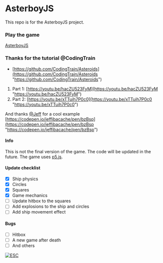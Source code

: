 # AsterboyJS

This repo is for the AsterboyJS project.

### Play the game
[AsterboyJS](https://volchonok.xyz/AsterboyJS/ "AsterboyJS")

### Thanks for the tutorial @CodingTrain
- [https://github.com/CodingTrain/Asteroids](https://github.com/CodingTrain/Asteroids "https://github.com/CodingTrain/Asteroids")
1. Part 1: [https://youtu.be/hacZU523FyM](https://youtu.be/hacZU523FyM "https://youtu.be/hacZU523FyM")
2. Part 2: [https://youtu.be/xTTuih7P0c0](https://youtu.be/xTTuih7P0c0 "https://youtu.be/xTTuih7P0c0")

And thanks [@Jeff](https://codepen.io/jeffibacache/ "@Jeff") for a cool example
[https://codepen.io/jeffibacache/pen/bzBsp](https://codepen.io/jeffibacache/pen/bzBsp "https://codepen.io/jeffibacache/pen/bzBsp")
#### Info

This is not the final version of the game. The code will be updated in the future. 
The game uses [p5.js](https://p5js.org/ "p5.js").

#### Update checklist
- [x] Ship physics
- [x] Circles
- [x] Squares
- [x] Game mechanics
- [ ] Update hitbox to the squares
- [ ] Add explosions to the ship and circles
- [ ] Add ship movement effect

#### Bugs
- [ ] Hitbox
- [ ] A new game after death
- [ ] And others

[![ESC](https://66.media.tumblr.com/b52ee81bd5d19dd3f2b70c3421dbd674/tumblr_p9yqzrd7v31wqfvrxo1_400.gifv "ESC")](https://66.media.tumblr.com/b52ee81bd5d19dd3f2b70c3421dbd674/tumblr_p9yqzrd7v31wqfvrxo1_400.gifv "ESC")